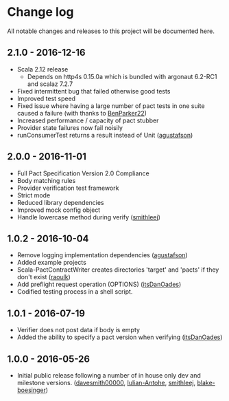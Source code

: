 # Change log
All notable changes and releases to this project will be documented here.

## 2.1.0 - 2016-12-16
- Scala 2.12 release
    - Depends on http4s 0.15.0a which is bundled with argonaut 6.2-RC1 and scalaz 7.2.7
- Fixed intermittent bug that failed otherwise good tests
- Improved test speed
- Fixed issue where having a large number of pact tests in one suite caused a failure (with thanks to [BenParker22])
- Increased performance / capacity of pact stubber
- Provider state failures now fail noisily
- runConsumerTest returns a result instead of Unit ([agustafson])

## 2.0.0 - 2016-11-01
- Full Pact Specification Version 2.0 Compliance
- Body matching rules
- Provider verification test framework
- Strict mode
- Reduced library dependencies
- Improved mock config object
- Handle lowercase method during verify ([smithleej])

## 1.0.2 - 2016-10-04
- Remove logging implementation dependencies ([agustafson])
- Added example projects
- Scala-PactContractWriter creates directories 'target' and 'pacts' if they don't exist ([raoulk])
- Add preflight request operation (OPTIONS) ([itsDanOades])
- Codified testing process in a shell script.

## 1.0.1 - 2016-07-19
- Verifier does not post data if body is empty
- Added the ability to specify a pact version when verifying ([itsDanOades])

## 1.0.0 - 2016-05-26
- Initial public release following a number of in house only dev and milestone versions. ([davesmith00000], [Iulian-Antohe], [smithleej], [blake-boesinger])

[davesmith00000]: https://github.com/davesmith00000
[itsDanOades]: https://github.com/itsDanOades
[smithleej]: https://github.com/smithleej
[Iulian-Antohe]: https://github.com/iulian-antohe
[blake-boesinger]: https://github.com/blake-boesinger
[agustafson]: https://github.com/agustafson
[raoulk]: https://github.com/raoulk
[BenParker22]: https://github.com/BenParker22
